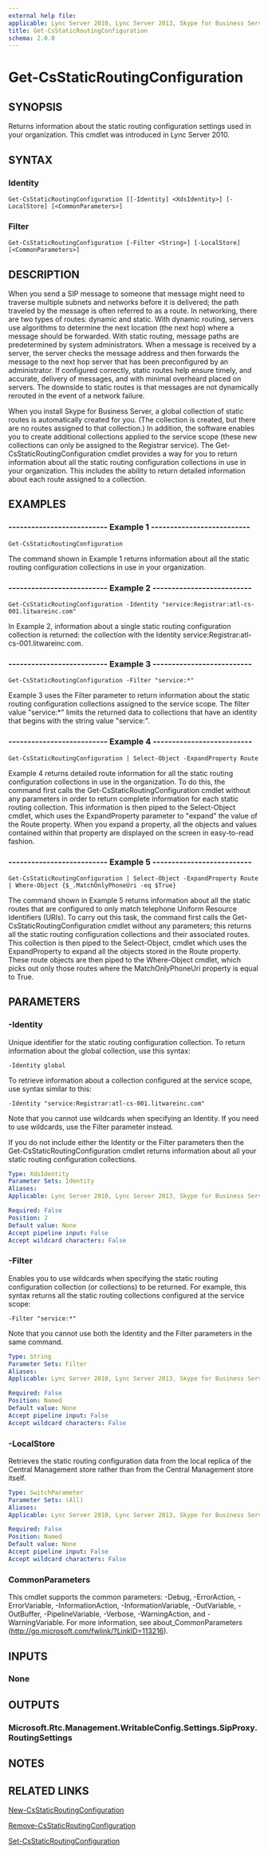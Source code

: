 ```yaml
---
external help file: 
applicable: Lync Server 2010, Lync Server 2013, Skype for Business Server 2015
title: Get-CsStaticRoutingConfiguration
schema: 2.0.0
---
```


# Get-CsStaticRoutingConfiguration

## SYNOPSIS
Returns information about the static routing configuration settings used in your organization.
This cmdlet was introduced in Lync Server 2010.


## SYNTAX

### Identity
```
Get-CsStaticRoutingConfiguration [[-Identity] <XdsIdentity>] [-LocalStore] [<CommonParameters>]
```

### Filter
```
Get-CsStaticRoutingConfiguration [-Filter <String>] [-LocalStore] [<CommonParameters>]
```

## DESCRIPTION
When you send a SIP message to someone that message might need to traverse multiple subnets and networks before it is delivered; the path traveled by the message is often referred to as a route.
In networking, there are two types of routes: dynamic and static.
With dynamic routing, servers use algorithms to determine the next location (the next hop) where a message should be forwarded.
With static routing, message paths are predetermined by system administrators.
When a message is received by a server, the server checks the message address and then forwards the message to the next hop server that has been preconfigured by an administrator.
If configured correctly, static routes help ensure timely, and accurate, delivery of messages, and with minimal overheard placed on servers.
The downside to static routes is that messages are not dynamically rerouted in the event of a network failure.

When you install Skype for Business Server, a global collection of static routes is automatically created for you.
(The collection is created, but there are no routes assigned to that collection.) In addition, the software enables you to create additional collections applied to the service scope (these new collections can only be assigned to the Registrar service).
The Get-CsStaticRoutingConfiguration cmdlet provides a way for you to return information about all the static routing configuration collections in use in your organization.
This includes the ability to return detailed information about each route assigned to a collection.


## EXAMPLES

### -------------------------- Example 1 --------------------------
```
Get-CsStaticRoutingConfiguration
```

The command shown in Example 1 returns information about all the static routing configuration collections in use in your organization.

### -------------------------- Example 2 --------------------------
```
Get-CsStaticRoutingConfiguration -Identity "service:Registrar:atl-cs-001.litwareinc.com"
```

In Example 2, information about a single static routing configuration collection is returned: the collection with the Identity service:Registrar:atl-cs-001.litwareinc.com.

### -------------------------- Example 3 --------------------------
```
Get-CsStaticRoutingConfiguration -Filter "service:*"
```

Example 3 uses the Filter parameter to return information about the static routing configuration collections assigned to the service scope.
The filter value "service:*" limits the returned data to collections that have an identity that begins with the string value "service:".

### -------------------------- Example 4 --------------------------
```
Get-CsStaticRoutingConfiguration | Select-Object -ExpandProperty Route
```

Example 4 returns detailed route information for all the static routing configuration collections in use in the organization.
To do this, the command first calls the Get-CsStaticRoutingConfiguration cmdlet without any parameters in order to return complete information for each static routing collection.
This information is then piped to the Select-Object cmdlet, which uses the ExpandProperty parameter to "expand" the value of the Route property.
When you expand a property, all the objects and values contained within that property are displayed on the screen in easy-to-read fashion.

### -------------------------- Example 5 --------------------------
```
Get-CsStaticRoutingConfiguration | Select-Object -ExpandProperty Route | Where-Object {$_.MatchOnlyPhoneUri -eq $True}
```

The command shown in Example 5 returns information about all the static routes that are configured to only match telephone Uniform Resource Identifiers (URIs).
To carry out this task, the command first calls the Get-CsStaticRoutingConfiguration cmdlet without any parameters; this returns all the static routing configuration collections and their associated routes.
This collection is then piped to the Select-Object, cmdlet which uses the ExpandProperty to expand all the objects stored in the Route property.
These route objects are then piped to the Where-Object cmdlet, which picks out only those routes where the MatchOnlyPhoneUri property is equal to True.


## PARAMETERS

### -Identity
Unique identifier for the static routing configuration collection.
To return information about the global collection, use this syntax:

`-Identity global`

To retrieve information about a collection configured at the service scope, use syntax similar to this:

`-Identity "service:Registrar:atl-cs-001.litwareinc.com"`

Note that you cannot use wildcards when specifying an Identity.
If you need to use wildcards, use the Filter parameter instead.

If you do not include either the Identity or the Filter parameters then the Get-CsStaticRoutingConfiguration cmdlet returns information about all your static routing configuration collections.

```yaml
Type: XdsIdentity
Parameter Sets: Identity
Aliases: 
Applicable: Lync Server 2010, Lync Server 2013, Skype for Business Server 2015

Required: False
Position: 2
Default value: None
Accept pipeline input: False
Accept wildcard characters: False
```

### -Filter
Enables you to use wildcards when specifying the static routing configuration collection (or collections) to be returned.
For example, this syntax returns all the static routing collections configured at the service scope:

`-Filter "service:*"`

Note that you cannot use both the Identity and the Filter parameters in the same command.

```yaml
Type: String
Parameter Sets: Filter
Aliases: 
Applicable: Lync Server 2010, Lync Server 2013, Skype for Business Server 2015

Required: False
Position: Named
Default value: None
Accept pipeline input: False
Accept wildcard characters: False
```

### -LocalStore
Retrieves the static routing configuration data from the local replica of the Central Management store rather than from the Central Management store itself.

```yaml
Type: SwitchParameter
Parameter Sets: (All)
Aliases: 
Applicable: Lync Server 2010, Lync Server 2013, Skype for Business Server 2015

Required: False
Position: Named
Default value: None
Accept pipeline input: False
Accept wildcard characters: False
```

### CommonParameters
This cmdlet supports the common parameters: -Debug, -ErrorAction, -ErrorVariable, -InformationAction, -InformationVariable, -OutVariable, -OutBuffer, -PipelineVariable, -Verbose, -WarningAction, and -WarningVariable. For more information, see about_CommonParameters (http://go.microsoft.com/fwlink/?LinkID=113216).


## INPUTS

### None


## OUTPUTS

### Microsoft.Rtc.Management.WritableConfig.Settings.SipProxy.RoutingSettings


## NOTES


## RELATED LINKS

[New-CsStaticRoutingConfiguration](New-CsStaticRoutingConfiguration.md)

[Remove-CsStaticRoutingConfiguration](Remove-CsStaticRoutingConfiguration.md)

[Set-CsStaticRoutingConfiguration](Set-CsStaticRoutingConfiguration.md)

